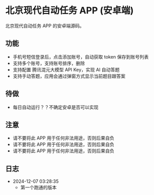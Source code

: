 # 北京现代自动任务 APP (安卓端)
北京现代自动任务 APP 的安卓端源码。

## 功能
- 手机号短信登录后，点击添加账号，自动获取 token 保存到账号列表
- 支持多个账号，支持账号排序，删除
- 支持配置 腾讯混元大模型 API Key，实现 AI 自动答题
- 支持手动答题，应用会通过弹窗方式显示当前题目跟答案

## 待做
- 每日自动运行？？不确定安卓是否可以实现

## 注意
- 请不要将此 APP 用于任何非法用途，否则后果自负
- 请不要将此 APP 用于任何非法用途，否则后果自负
- 请不要将此 APP 用于任何非法用途，否则后果自负

## 日志
- 2024-12-07 03:28:35
    + 第一个跑通的版本

